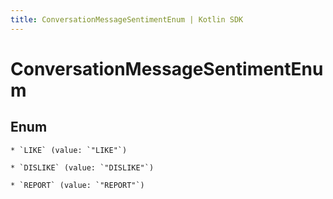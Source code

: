 ```yaml
---
title: ConversationMessageSentimentEnum | Kotlin SDK
---
```



# ConversationMessageSentimentEnum

## Enum


    * `LIKE` (value: `"LIKE"`)

    * `DISLIKE` (value: `"DISLIKE"`)

    * `REPORT` (value: `"REPORT"`)



